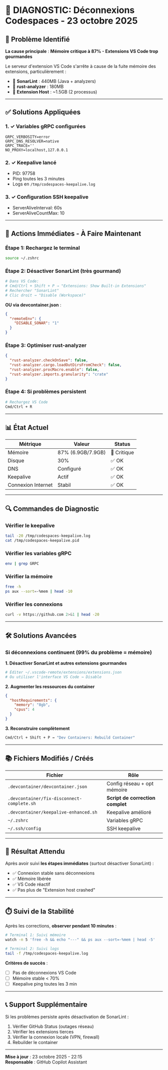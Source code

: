 # 🚨 DIAGNOSTIC: Déconnexions Codespaces - 23 octobre 2025

## 🔴 Problème Identifié

**La cause principale** : **Mémoire critique à 87% - Extensions VS Code trop gourmandes**

Le serveur d'extension VS Code s'arrête à cause de la fuite mémoire des extensions, particulièrement :
- 🔴 **SonarLint** : 440MB (Java + analyzers)
- 🔴 **rust-analyzer** : 180MB 
- 🔴 **Extension Host** : ~1.5GB (2 processus)

---

## ✅ Solutions Appliquées

### 1. ✓ Variables gRPC configurées
```
GRPC_VERBOSITY=error
GRPC_DNS_RESOLVER=native
GRPC_TRACE=''
NO_PROXY=localhost,127.0.0.1
```

### 2. ✓ Keepalive lancé
- PID: 97758
- Ping toutes les 3 minutes
- Logs en `/tmp/codespaces-keepalive.log`

### 3. ✓ Configuration SSH keepalive
- ServerAliveInterval: 60s
- ServerAliveCountMax: 10

---

## 🎯 Actions Immédiates - À Faire Maintenant

### Étape 1: Rechargez le terminal
```bash
source ~/.zshrc
```

### Étape 2: Désactiver SonarLint (très gourmand)
```bash
# Dans VS Code:
# Cmd/Ctrl + Shift + P → "Extensions: Show Built-in Extensions"
# Rechercher "SonarLint"
# Clic droit → "Disable (Workspace)"
```

**OU via devcontainer.json** :
```json
{
  "remoteEnv": {
    "DISABLE_SONAR": "1"
  }
}
```

### Étape 3: Optimiser rust-analyzer
```json
{
  "rust-analyzer.checkOnSave": false,
  "rust-analyzer.cargo.loadOutDirsFromCheck": false,
  "rust-analyzer.procMacro.enable": false,
  "rust-analyzer.imports.granularity": "crate"
}
```

### Étape 4: Si problèmes persistent
```bash
# Rechargez VS Code
Cmd/Ctrl + R
```

---

## 📊 État Actuel

| Métrique | Valeur | Status |
|----------|--------|--------|
| Mémoire | 87% (6.9GB/7.9GB) | 🔴 Critique |
| Disque | 30% | ✅ OK |
| DNS | Configuré | ✅ OK |
| Keepalive | Actif | ✅ OK |
| Connexion Internet | Stabil | ✅ OK |

---

## 🔍 Commandes de Diagnostic

### Vérifier le keepalive
```bash
tail -20 /tmp/codespaces-keepalive.log
cat /tmp/codespaces-keepalive.pid
```

### Vérifier les variables gRPC
```bash
env | grep GRPC
```

### Vérifier la mémoire
```bash
free -h
ps aux --sort=-%mem | head -10
```

### Vérifier les connexions
```bash
curl -v https://github.com 2>&1 | head -20
```

---

## 🛠️ Solutions Avancées

### Si déconnexions continuent (99% du problème = mémoire)

**1. Désactiver SonarLint et autres extensions gourmandes**
```bash
# Éditer ~/.vscode-remote/extensions/extensions.json
# Ou utiliser l'interface VS Code → Disable
```

**2. Augmenter les ressources du container**
```json
{
  "hostRequirements": {
    "memory": "8gb",
    "cpus": 4
  }
}
```

**3. Reconstruire complètement**
```bash
Cmd/Ctrl + Shift + P → "Dev Containers: Rebuild Container"
```

---

## 📚 Fichiers Modifiés / Créés

| Fichier | Rôle |
|---------|------|
| `.devcontainer/devcontainer.json` | Config réseau + opt mémoire |
| `.devcontainer/fix-disconnect-complete.sh` | **Script de correction complet** |
| `.devcontainer/keepalive-enhanced.sh` | Keepalive amélioré |
| `~/.zshrc` | Variables gRPC |
| `~/.ssh/config` | SSH keepalive |

---

## 🎯 Résultat Attendu

Après avoir suivi **les étapes immédiates** (surtout désactiver SonarLint) :
- ✅ Connexion stable sans déconnexions
- ✅ Mémoire libérée
- ✅ VS Code réactif
- ✅ Pas plus de "Extension host crashed"

---

## ⏱️ Suivi de la Stabilité

Après les corrections, **observer pendant 10 minutes** :
```bash
# Terminal 1: Suivi mémoire
watch -n 5 'free -h && echo "---" && ps aux --sort=-%mem | head -5'

# Terminal 2: Suivi logs
tail -f /tmp/codespaces-keepalive.log
```

**Critères de succès** :
- [ ] Pas de déconnexions VS Code
- [ ] Mémoire stable < 70%
- [ ] Keepalive ping toutes les 3 min

---

## 📞 Support Supplémentaire

Si les problèmes persiste après désactivation de SonarLint :
1. Vérifier GitHub Status (outages réseau)
2. Vérifier les extensions tierces
3. Vérifier la connexion locale (VPN, firewall)
4. Rebuilder le container

---

**Mise à jour** : 23 octobre 2025 - 22:15  
**Responsable** : GitHub Copilot Assistant
